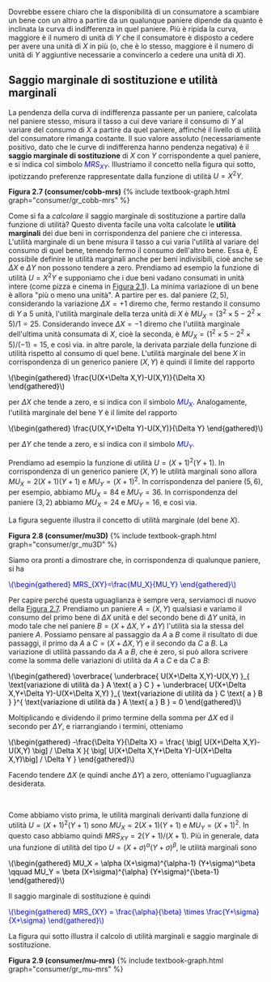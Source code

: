 


Dovrebbe essere chiaro che la disponibilità di un consumatore a scambiare un bene con un altro a partire da un qualunque paniere dipende da quanto è inclinata la curva di indifferenza in quel paniere. Più è ripida la curva, maggiore è il numero di unità di $Y$ che il consumatore è disposto a cedere per avere una unità di $X$ in più (o, che è lo stesso, maggiore è il numero di unità di $Y$ aggiuntive necessarie a convincerlo a cedere una unità di $X$).





<h2 id="SUBSEC_MRS">Saggio marginale di sostituzione e utilità marginali</h2>

La pendenza della curva di indifferenza passante per un paniere, calcolata nel paniere stesso, misura il tasso a cui deve variare il consumo di $Y$ al variare del consumo di $X$ a partire da quel paniere, affinché il livello di utilità del consumatore rimanga costante. Il suo valore assoluto (necessariamente positivo, dato che le curve di indifferenza hanno pendenza negativa) è il <b>saggio marginale di sostituzione</b> di $X$ con $Y$ corrispondente a quel paniere, e si indica col simbolo <span style="color: Blue;">$MRS_{XY}$</span>. Illustriamo il concetto nella figura qui sotto, ipotizzando preferenze rappresentate dalla funzione di utilità $U=X^2Y$.


<a id="gr_consumer/cobb-mrs"><strong>Figura 2.7 (consumer/cobb-mrs)</strong></a>
{% include textbook-graph.html graph="consumer/gr_cobb-mrs" %}

Come si fa a <i>calcolare</i> il saggio marginale di sostituzione a partire dalla funzione di utilità? Questo diventa facile una volta calcolate le <b>utilità marginali</b> dei due beni in corrispondenza del paniere che ci interessa. L'utilità marginale di un bene misura il tasso a cui varia l'utilità al variare del consumo di quel bene, tenendo fermo il consumo dell'altro bene. Essa è,
<span class="marginnote">
È possibile definire le utilità marginali anche per beni indivisibili, cioè anche se $\Delta X$ e $\Delta Y$ non possono tendere a zero. Prendiamo ad esempio la funzione di utilità $U=X^2Y$ e supponiamo che i due beni vadano consumati in unità intere (come pizza e cinema in <a href="{{ site.baseurl }}/it/I/2/1#gr_consumer/discrete-pref">Figura 2.1</a>). La minima variazione di un bene è allora "più o meno una unità". A partire per es. dal paniere $(2,5)$, considerando la variazione $\Delta X=+1$ diremo che, fermo restando il consumo di $Y$ a $5$ unità, l'utilità marginale della terza unità di $X$ è $MU_X=(3^2\times 5-2^2\times 5)/1=25$. Considerando invece $\Delta X=-1$ diremo che l'utilità marginale dell'ultima unità consumata di $X$, cioè la seconda, è $MU_X=(1^2\times 5-2^2\times 5)/(-1)=15$, e così via.
</span>
in altre parole, la derivata parziale della funzione di utilità rispetto al consumo di quel bene. L'utilità marginale del bene $X$ in corrispondenza di un generico paniere $(X,Y)$ è quindi il limite del rapporto

<p><span style="color: Black;">
\(\begin{gathered}
\frac{U(X+\Delta X,Y)-U(X,Y)}{\Delta X}
\end{gathered}\)
</span></p>

per $\Delta X$ che tende a zero, e si indica con il simbolo <span style="color: Blue;">$MU_{X}$</span>. Analogamente, l'utilità marginale del bene $Y$ è il limite del rapporto

<p><span style="color: Black;">
\(\begin{gathered}
\frac{U(X,Y+\Delta Y)-U(X,Y)}{\Delta Y}
\end{gathered}\)
</span></p>

per $\Delta Y$ che tende a zero, e si indica con il simbolo <span style="color: Blue;">$MU_{Y}$</span>.

Prendiamo ad esempio la funzione di utilità $U=(X+1)^2(Y+1)$. In corrispondenza di un generico paniere $(X,Y)$ le utilità marginali sono allora $MU_X=2(X+1)(Y+1)$ e $MU_Y=(X+1)^2$. In corrispondenza del paniere $(5,6)$, per esempio, abbiamo $MU_X=84$ e $MU_Y=36$. In corrispondenza del paniere $(3,2)$ abbiamo $MU_X=24$ e $MU_Y=16$, e così via.

La figura seguente illustra il concetto di utilità marginale (del bene $X$).

<a id="gr_consumer/mu3D"><strong>Figura 2.8 (consumer/mu3D)</strong></a>
{% include textbook-graph.html graph="consumer/gr_mu3D" %}

Siamo ora pronti a dimostrare che, in corrispondenza di qualunque paniere, si ha

<p><span style="color: Blue;">
\(\begin{gathered}
MRS_{XY}=\frac{MU_X}{MU_Y}
\end{gathered}\)
</span></p>

Per capire perché questa uguaglianza è sempre vera, serviamoci di nuovo della <a href="{{ site.baseurl }}/it/I/2/2#gr_consumer/cobb-mrs">Figura 2.7</a>. Prendiamo un paniere $A=(X,Y)$ qualsiasi e variamo il consumo del primo bene di $\Delta X$ unità e del secondo bene di $\Delta Y$ unità, in modo tale che nel paniere $B=(X+\Delta X,Y+\Delta Y)$ l'utilità sia la stessa del paniere $A$. Possiamo pensare al passaggio da $A$ a $B$ come il risultato di due passaggi, il primo da $A$ a $C=(X+\Delta X,Y)$ e il secondo da $C$ a $B$. La variazione di utilità passando da $A$ a $B$, che è zero, si può allora scrivere come la somma delle variazioni di utilità da $A$ a $C$ e da $C$ a $B$:

<p><span style="color: Black;">
\(\begin{gathered}
\overbrace{
\underbrace{ U(X+\Delta X,Y)-U(X,Y) }_{ \text{variazione di utilità da } A \text{ a } C }
+
\underbrace{ U(X+\Delta X,Y+\Delta Y)-U(X+\Delta X,Y) }_{ \text{variazione di utilità da } C \text{ a } B }
}^{ \text{variazione di utilità da } A \text{ a } B }
=
0
\end{gathered}\)
</span></p>

Moltiplicando e dividendo il primo termine della somma per $\Delta X$ ed il secondo per $\Delta Y$, e riarrangiando i termini, otteniamo

<p><span style="color: Black;">
\(\begin{gathered}
-\frac{\Delta Y}{\Delta X}
=
\frac{ \big[ U(X+\Delta X,Y)-U(X,Y) \big] / \Delta X }{ \big[ U(X+\Delta X,Y+\Delta Y)-U(X+\Delta X,Y)\big] / \Delta Y }
\end{gathered}\)
</span></p>

Facendo tendere $\Delta X$ (e quindi anche $\Delta Y$) a zero, otteniamo l'uguaglianza desiderata. 





<br>




Come abbiamo visto prima, le utilità marginali derivanti dalla funzione di utilità $U=(X+1)^2(Y+1)$ sono $MU_X=2(X+1)(Y+1)$ e $MU_Y=(X+1)^2$. In questo caso abbiamo quindi $MRS_{XY}=2(Y+1)/(X+1)$. Più in generale, data una funzione di utilità del tipo $U=(X+\sigma)^\alpha (Y+\sigma)^\beta$, le utilità marginali sono

<p>
  <span style="color: Black;">
\(\begin{gathered}
MU_X
=
\alpha (X+\sigma)^{\alpha-1} (Y+\sigma)^\beta
\qquad
MU_Y
=
\beta (X+\sigma)^{\alpha} (Y+\sigma)^{\beta-1}
\end{gathered}\)
  </span>
</p>

Il saggio marginale di sostituzione è quindi

<p>
  <span style="color: Blue;">
\(\begin{gathered}
MRS_{XY}
=
\frac{\alpha}{\beta} \times \frac{Y+\sigma}{X+\sigma}
\end{gathered}\)
  </span>
</p>


La figura qui sotto illustra il calcolo di utilità marginali e saggio marginale di sostituzione. 


<a id="gr_consumer/mu-mrs"><strong>Figura 2.9 (consumer/mu-mrs)</strong></a>
{% include textbook-graph.html graph="consumer/gr_mu-mrs" %}





















